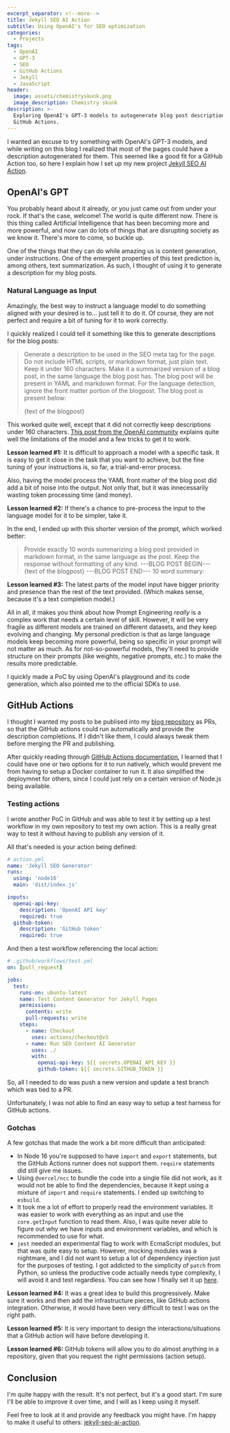 ```yaml
---
excerpt_separator: <!--more-->
title: Jekyll SEO AI Action
subtitle: Using OpenAI's for SEO optimization
categories:
  - Projects
tags:
  - OpenAI
  - GPT-3
  - SEO
  - GitHub Actions
  - Jekyll
  - JavaScript
header:
  image: assets/chemistryskunk.png
  image_description: Chemistry skunk
description: >-
  Exploring OpenAI's GPT-3 models to autogenerate blog post descriptions with
  GitHub Actions.
---
```



I wanted an excuse to try something with OpenAI's GPT-3 models, and while writing on this blog I realized that most of the pages could have a description autogenerated for them. This seemed like a good fit for a GitHub Action too, so here I explain how I set up my new project [Jekyll SEO AI Action](https://www.github.com/AlphaGit/jekyll-seo-ai-action).

<!--more-->

## OpenAI's GPT

You probably heard about it already, or you just came out from under your rock. If that's the case, welcome! The world is quite different now. There is this thing called Artificial Intelligence that has been becoming more and more powerful, and now can do lots of things that are disrupting society as we know it. There's more to come, so buckle up.

One of the things that they can do while amazing us is content generation, under instructions. One of the emergent properties of this text prediction is, among others, text summarization. As such, I thought of using it to generate a description for my blog posts.

### Natural Language as Input

Amazingly, the best way to instruct a language model to do something aligned with your desired is to... just tell it to do it. Of course, they are not perfect and require a bit of tuning for it to work correctly.

I quickly realized I could tell it something like this to generate descriptions for the blog posts:

> Generate a description to be used in the SEO meta tag for the page. Do not include HTML scripts, or markdown format, just plain text. Keep it under 160 characters. Make it a summarized version of a blog post, in the same language the blog post has. The blog post will be present in YAML and markdown format. For the language detection, ignore the front matter portion of the blogpost. The blog post is present below:
>
> {text of the blogpost}

This worked quite well, except that it did not correctly keep descriptions under 160 characters. [This post from the OpenAI community](https://community.openai.com/t/how-to-get-instruct-series-to-limit-the-output-length/6916) explains quite well the limitations of the model and a few tricks to get it to work.

**Lesson learned #1:** It is difficult to approach a model with a specific task. It is easy to get it close in the task that you want to achieve, but the fine tuning of your instructions is, so far, a trial-and-error process.

Also, having the model process the YAML front matter of the blog post did add a bit of noise into the output. Not only that, but it was innecessarily wasting token processing time (and money).

**Lesson learned #2:** If there's a chance to pre-process the input to the language model for it to be simpler, take it.

In the end, I ended up with this shorter version of the prompt, which worked better:

> Provide exactly 10 words summarizing a blog post provided in markdown format, in the same language as the post. Keep the response without formatting of any kind. 
> ---BLOG POST BEGIN---
> {text of the blogpost}
> ---BLOG POST END---
> 10 word summary:

**Lesson learned #3:** The latest parts of the model input have bigger priority and presence than the rest of the text provided. (Which makes sense, because it's a text completion model.)

All in all,  it makes you think about how Prompt Engineering _really_ is a complex work that needs a certain level of skill. However, it will be very fragile as different models are trained on different datasets, and they keep evolving and changing. My personal prediction is that as large language models keep becoming more powerful, being so specific in your prompt will not matter as much. As for not-so-powerful models, they'll need to provide structure on their prompts (like weights, negative prompts, etc.) to make the results more predictable.

I quickly made a PoC by using OpenAI's playground and its code generation, which also pointed me to the official SDKs to use.

## GitHub Actions

I thought I wanted my posts to be publised into my [blog repository](https://github.com/AlphaGit/alphas-manifesto-blog) as PRs, so that the GitHub actions could run automatically and provide the description completions. If I didn't like them, I could always tweak them before merging the PR and publishing.

After quickly reading through [GitHub Actions documentation](https://docs.github.com/en/actions/creating-actions), I learned that I could have one or two options for it to run natively, which would prevent me from having to setup a Docker container to run it. It also simplified the deploymnet for others, since I could just rely on a certain version of Node.js being available.

### Testing actions

I wrote another PoC in GitHub and was able to test it by setting up a test workflow in my own repository to test my own action. This is a really great way to test it without having to publish any version of it.

All that's needed is your action being defined:

```yaml
# action.yml
name: 'Jekyll SEO Generator'
runs:
  using: 'node16'
  main: 'dist/index.js'

inputs:
  openai-api-key:
    description: 'OpenAI API key'
    required: true
  github-token:
    description: 'GitHub token'
    required: true
```

And then a test workflow referencing the local action:

```yaml
# .github/workflows/test.yml
on: [pull_request]

jobs:
  test:
    runs-on: ubuntu-latest
    name: Test Content Generator for Jekyll Pages
    permissions:
      contents: write
      pull-requests: write
    steps:
      - name: Checkout
        uses: actions/checkout@v3
      - name: Run SEO Content AI Generator
        uses: ./
        with:
          openai-api-key: ${{ secrets.OPENAI_API_KEY }}
          github-token: ${{ secrets.GITHUB_TOKEN }}
```

So, all I needed to do was push a new version and update a test branch which was tied to a PR.

Unfortunately, I was not able to find an easy way to setup a test harness for GitHub actions.

### Gotchas

A few gotchas that made the work a bit more difficult than anticipated:

- In Node 16 you're supposed to have `import` and `export` statements, but the GitHub Actions runner does not support them. `require` statements did still give me issues.
- Using `@vercel/ncc` to bundle the code into a single file did not work, as it would not be able to find the dependencies, because it kept using a mixture of `import` and `require` statements. I ended up switching to `esbuild`.
- It took me a lot of effort to properly read the environment variables. It was easier to work with everything as an input and use the `core.getInput` function to read them. Also, I was quite never able to figure out why we have inputs and environment variables, and which is recommended to use for what.
- `jest` needed an experimental flag to work with EcmaScript modules, but that was quite easy to setup. However, mocking modules was a nightmare, and I did not want to setup a lot of dependency injection just for the purposes of testing. I got addicted to the simplicity of `patch` from Python, so unless the productive code actually needs type complexity, I will avoid it and test regardless. You can see how I finally set it up [here](https://github.com/AlphaGit/jekyll-seo-ai-action/blob/main/test/generator.test.js).

**Lesson learned #4:** It was a great idea to build this progressively. Make sure it works and then add the infrastructure pieces, like GitHub actions integration. Otherwise, it would have been very difficult to test I was on the right path.

**Lesson learned #5:** It is very important to design the interactions/situations that a GitHub action will have before developing it.

**Lesson learned #6:** GitHub tokens will allow you to do almost anything in a repository, given that you request the right permissions (action setup).

## Conclusion

I'm quite happy with the result. It's not perfect, but it's a good start. I'm sure I'll be able to improve it over time, and I will as I keep using it myself.

Feel free to look at it and provide any feedback you might have. I'm happy to make it useful to others: [jekyll-seo-ai-action](https://www.github.com/AlphaGit/jekyll-seo-ai-action).

